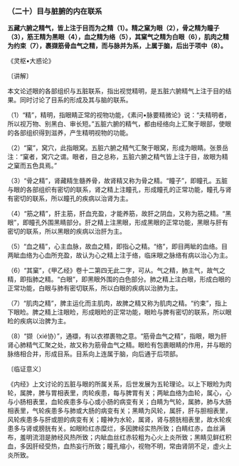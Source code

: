 ### （二十）目与脏腑的内在联系

**五藏六腑之精气，皆上注于目而为之精（1）。精之窠为眼（2），骨之精为瞳子（3），筋王精为黑眼（4），血之精为络（5），其窠气之精为白眼（6），肌肉之精为约束（7），裹撷筋骨血气之精，而与脉并为系，上属于脑，后出于项中（8）。**

​《灵枢•大惑论》

〔讲解〕

本文论述眼的各部组织与五脏联系，指出视觉精明，是五脏六腑精气上注于目的结果。同时讨论了目系的形成及其与脑的联系。

（1）“精”，精明，指眼睛正常的视物功能，《素问•脉要精微论》说：“夫精明者，所以视万物、别黑白、审长短。”五脏六腑的精气，都由经络向上汇聚于眼部，使眼的各部组织得到滋养，产生精明视物的功能。

（2）“窠”，窝穴，此指眼窝。五脏六腑之精气汇聚于眼窝，形成为眼睛。张景岳注：“窠者，窝穴之谓。眼者，目之总称，五脏六腑之精气皆上注于目，故眼为精之窠而五色具焉。”

（3）“骨之精”，肾藏精生髓养骨，故肾精又称为骨之精。“瞳子”，即瞳孔。五脏与眼的各部组织有密切的联系，肾之精上注瞳孔，形成瞳孔的正常功能，瞳孔与肾有密切的联系，所以瞳孔的疾病以治肾为主。

（4）“筋之精”，肝主筋，肝血充盈，才能养筋，故肝之阴血，又称为筋之精。“黑眼”，即瞳孔外围黑睛部分。肝之精上注黑眼，形成黑眼的正常功能，黑眼与肝有密切的联系，所以黑眼的疾病以治肝为主。

（5）“血之精”，心主血脉，故血之精，即指心之精。“络”，即目两眦的血络。目两眦血络为心血所充盈，故认为心之精上注于络，临床眼之脉络有病以治心为主。

（6）“其窠”，《甲乙经》卷十二第四无此二字，可从。气之精，肺主气，故气之精，即指肺之精。“白眼”，即黑眼外围的白色部分。肺之精上注白眼，形成白眼的正常功能，白眼与肺有密切联系，所以白眼的疾病以治肺为主。

（7）“肌肉之精”，脾主运化而主肌肉，故脾之精又称为肌肉之精。“约束”，指上下眼睑。脾之精上注眼睑，形成眼睑的正常功能，眼睑与脾有密切的联系，所以眼睑的疾病以治脾为主。

（8）“撷（xié协）”，通襭，有以衣襟裹物之意。“筋骨血气之精”，指眼，眼为肝肾心肺精气汇聚之处，故又称为筋骨血气之精。眼睑有包裹眼睛的作用，并与眼的脉络相合并，形成目系。目系向上连属于脑，向后通于后项部。

〔临证意义〕

《内经》上文讨论的五脏与眼的所属关系，后世发展为五轮理论。以上下眼睑为肉轮，属脾，脾与胃相表里，肉轮疾患，每与脾胃有关；两眦血络为血轮，属心，心与小肠相表里，血轮疾患多与心或小肠的病变有关；白睛为气轮，属肺，肺与大肠相表里，气轮疾患多与肺或大肠的病变有关；黑睛为风轮，属肝，肝与胆相表里，风轮疾患多与肝或胆的病变有关；瞳神为水轮，属肾，肾与膀胱相表里，故水轮疾患多与肾或膀胱有关。如眼睑红赤糜烂，多因脾经实热所致；白睛红赤，血丝满布，羞明流泪是肺经风热所致；内眦血丝红赤较粗为心火上炎所致；黑睛见鲜红积血，多因肝经受热，血热妄行所致；瞳孔缩小，视物不明，常由肾阴不足，虚火上炎所致。

